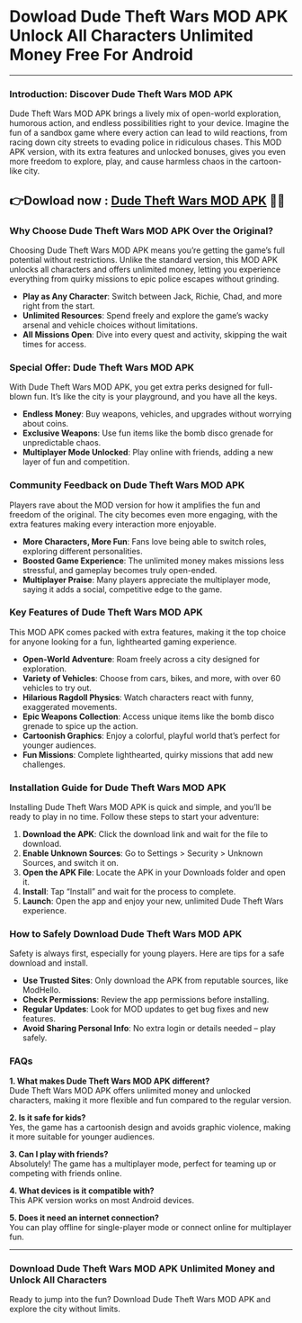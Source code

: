# Dowload Dude Theft Wars MOD APK Unlock All Characters Unlimited Money Free For Android

---

### Introduction: Discover Dude Theft Wars MOD APK

Dude Theft Wars MOD APK brings a lively mix of open-world exploration, humorous action, and endless possibilities right to your device. Imagine the fun of a sandbox game where every action can lead to wild reactions, from racing down city streets to evading police in ridiculous chases. This MOD APK version, with its extra features and unlocked bonuses, gives you even more freedom to explore, play, and cause harmless chaos in the cartoon-like city.


## 👉Dowload now : [Dude Theft Wars MOD APK](https://modhello.com/dude-theft-wars/) 👌🏻

### Why Choose Dude Theft Wars MOD APK Over the Original?

Choosing Dude Theft Wars MOD APK means you’re getting the game’s full potential without restrictions. Unlike the standard version, this MOD APK unlocks all characters and offers unlimited money, letting you experience everything from quirky missions to epic police escapes without grinding.

- **Play as Any Character**: Switch between Jack, Richie, Chad, and more right from the start.
- **Unlimited Resources**: Spend freely and explore the game’s wacky arsenal and vehicle choices without limitations.
- **All Missions Open**: Dive into every quest and activity, skipping the wait times for access.

### Special Offer: Dude Theft Wars MOD APK

With Dude Theft Wars MOD APK, you get extra perks designed for full-blown fun. It’s like the city is your playground, and you have all the keys.

- **Endless Money**: Buy weapons, vehicles, and upgrades without worrying about coins.
- **Exclusive Weapons**: Use fun items like the bomb disco grenade for unpredictable chaos.
- **Multiplayer Mode Unlocked**: Play online with friends, adding a new layer of fun and competition.

### Community Feedback on Dude Theft Wars MOD APK

Players rave about the MOD version for how it amplifies the fun and freedom of the original. The city becomes even more engaging, with the extra features making every interaction more enjoyable.

- **More Characters, More Fun**: Fans love being able to switch roles, exploring different personalities.
- **Boosted Game Experience**: The unlimited money makes missions less stressful, and gameplay becomes truly open-ended.
- **Multiplayer Praise**: Many players appreciate the multiplayer mode, saying it adds a social, competitive edge to the game.

### Key Features of Dude Theft Wars MOD APK

This MOD APK comes packed with extra features, making it the top choice for anyone looking for a fun, lighthearted gaming experience.

- **Open-World Adventure**: Roam freely across a city designed for exploration.
- **Variety of Vehicles**: Choose from cars, bikes, and more, with over 60 vehicles to try out.
- **Hilarious Ragdoll Physics**: Watch characters react with funny, exaggerated movements.
- **Epic Weapons Collection**: Access unique items like the bomb disco grenade to spice up the action.
- **Cartoonish Graphics**: Enjoy a colorful, playful world that’s perfect for younger audiences.
- **Fun Missions**: Complete lighthearted, quirky missions that add new challenges.

### Installation Guide for Dude Theft Wars MOD APK

Installing Dude Theft Wars MOD APK is quick and simple, and you’ll be ready to play in no time. Follow these steps to start your adventure:

1. **Download the APK**: Click the download link and wait for the file to download.
2. **Enable Unknown Sources**: Go to Settings > Security > Unknown Sources, and switch it on.
3. **Open the APK File**: Locate the APK in your Downloads folder and open it.
4. **Install**: Tap “Install” and wait for the process to complete.
5. **Launch**: Open the app and enjoy your new, unlimited Dude Theft Wars experience.

### How to Safely Download Dude Theft Wars MOD APK

Safety is always first, especially for young players. Here are tips for a safe download and install.

- **Use Trusted Sites**: Only download the APK from reputable sources, like ModHello.
- **Check Permissions**: Review the app permissions before installing.
- **Regular Updates**: Look for MOD updates to get bug fixes and new features.
- **Avoid Sharing Personal Info**: No extra login or details needed – play safely.

### FAQs

**1. What makes Dude Theft Wars MOD APK different?**  
   Dude Theft Wars MOD APK offers unlimited money and unlocked characters, making it more flexible and fun compared to the regular version.

**2. Is it safe for kids?**  
   Yes, the game has a cartoonish design and avoids graphic violence, making it more suitable for younger audiences.

**3. Can I play with friends?**  
   Absolutely! The game has a multiplayer mode, perfect for teaming up or competing with friends online.

**4. What devices is it compatible with?**  
   This APK version works on most Android devices.

**5. Does it need an internet connection?**  
   You can play offline for single-player mode or connect online for multiplayer fun.

---

### Download Dude Theft Wars MOD APK Unlimited Money and Unlock All Characters

Ready to jump into the fun? Download Dude Theft Wars MOD APK and explore the city without limits.

